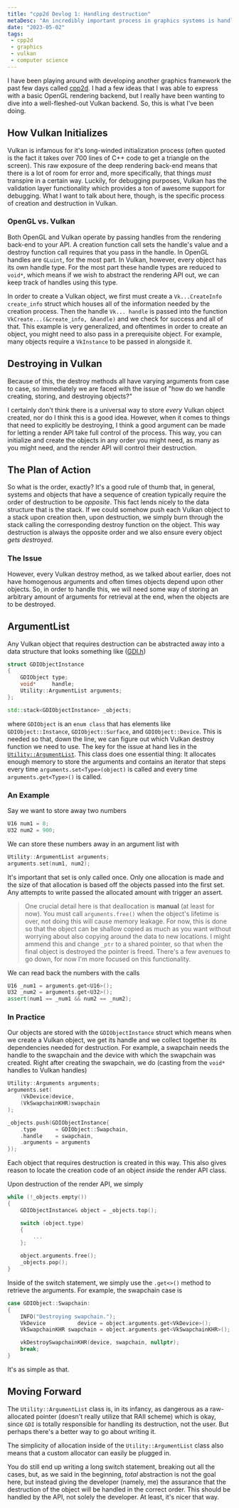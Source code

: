 ```yaml
---
title: "cpp2d Devlog 1: Handling destruction"
metaDesc: "An incredibly important process in graphics systems is handling the order of the creation and destruction of objects."
date: "2023-05-02"
tags: 
 - cpp2d
 - graphics
 - vulkan
 - computer science
---
```


I have been playing around with developing another graphics framework the past few days called [cpp2d](https://www.github.com/maxortner01/cpp2d). I had a few ideas that I was able to express with a basic OpenGL rendering backend, but I really have been wanting to dive into a well-fleshed-out Vulkan backend. So, this is what I've been doing.

## How Vulkan Initializes
Vulkan is infamous for it's long-winded initialization process (often quoted is the fact it takes over 700 lines of C++ code to get a triangle on the screen). This raw exposure of the deep rendering back-end means that there is a lot of room for error and, more specifically, that things *must* transpire in a certain way. Luckily, for debugging purposes, Vulkan has the validation layer functionality which provides a ton of awesome support for debugging. What I want to talk about here, though, is the specific process of creation and destruction in Vulkan.

### OpenGL vs. Vulkan
Both OpenGL and Vulkan operate by passing handles from the rendering back-end to your API. A creation function call sets the handle's value and a destroy function call requires that you pass in the handle. In OpenGL handles are `GLuint`, for the most part. In Vulkan, however, every object has its own handle type. For the most part these handle types are reduced to `void*`, which means if we wish to abstract the rendering API out, we can keep track of handles using this type.

In order to create a Vulkan object, we first must create a `Vk...CreateInfo create_info` struct which houses all of the information needed by the creation process. Then the handle `Vk... handle` is passed into the function `VkCreate...(&create_info, &handle)` and we check for success and all of that. This example is very generalized, and oftentimes in order to create an object, you might need to also pass in a prerequisite object. For example, many objects require a `VkInstance` to be passed in alongside it. 

## Destroying in Vulkan
Because of this, the destroy methods all have varying arguments from case to case, so immediately we are faced with the issue of "how do we handle creating, storing, and destroying objects?"

I certainly don't think there is a universal way to store *every* Vulkan object created, nor do I think this is a good idea. However, when it comes to things that need to explicitly be destroying, I think a good argument can be made for letting a render API take full control of the process. This way, you can initialize and create the objects in any order you might need, as many as you might need, and the render API will control their destruction.

## The Plan of Action
So what is the order, exactly? It's a good rule of thumb that, in general, systems and objects that have a sequence of creation typically require the order of destruction to be *opposite*. This fact lends nicely to the data structure that is the stack. If we could somehow push each Vulkan object to a stack upon creation then, upon destruction, we simply burn through the stack calling the corresponding destroy function on the object. This way destruction is always the opposite order and we also ensure every object *gets destroyed*. 

### The Issue
However, every Vulkan destroy method, as we talked about earlier, does not have homogenous arguments and often times objects depend upon other objects. So, in order to handle this, we will need some way of storing an arbitrary amount of arguments for retrieval at the end, when the objects are to be destroyed.

## ArgumentList
Any Vulkan object that requires destruction can be abstracted away into a data structure that looks something like ([GDI.h](https://github.com/maxortner01/cpp2d/blob/vulkan/include/cpp2d/Graphics/GDI.h))
```C++
struct GDIObjectInstance
{
    GDIObject type;
    void*     handle;
    Utility::ArgumentList arguments;
};

std::stack<GDIObjectInstance> _objects;
```
where `GDIObject` is an `enum class` that has elements like `GDIObject::Instance`, `GDIObject::Surface`, and `GDIObject::Device`. This is needed so that, down the line, we can figure out which Vulkan destroy function we need to use. The key for the issue at hand lies in the [`Utility::ArgumentList`](https://github.com/maxortner01/cpp2d/blob/vulkan/include/cpp2d/Utility/ArgumentList.h). This class does one essential thing: It allocates enough memory to store the arguments and contains an iterator that steps every time `arguments.set<Type>(object)` is called and every time `arguments.get<Type>()` is called.

### An Example
Say we want to store away two numbers 
```C++
U16 num1 = 8;
U32 num2 = 900;
```
We can store these numbers away in an argument list with
```C++
Utility::ArgumentList arguments;
arguments.set(num1, num2);
```
It's important that set is only called once. Only one allocation is made and the size of that allocation is based off the objects passed into the first set. Any attempts to write passed the allocated amount with trigger an assert.

> One crucial detail here is that deallocation is **manual** (at least for now). You must call `arguments.free()` when the object's lifetime is over, not doing this will cause memory leakage. For now, this is done so that the object can be shallow copied as much as you want without worrying about also copying around the data to new locations. I might ammend this and change `_ptr` to a shared pointer, so that when the final object is destroyed the pointer is freed. There's a few avenues to go down, for now I'm more focused on this functionality.

We can read back the numbers with the calls
```C++
U16 _num1 = arguments.get<U16>();
U32 _num2 = arguments.get<U32>();
assert(num1 == _num1 && num2 == _num2);
```

### In Practice
Our objects are stored with the `GDIObjectInstance` struct which means when we create a Vulkan object, we get its handle and we collect together its dependencies needed for destruction. For example, a swapchain needs the handle to the swapchain and the device with which the swapchain was created. Right after creating the swapchain, we do (casting from the `void*` handles to Vulkan handles)
```C++
Utility::Arguments arguments;
arguments.set(
    (VkDevice)device,
    (VkSwapchainKHR)swapchain
);

_objects.push(GDIObjectInstance{
    .type      = GDIObject::Swapchain,
    .handle    = swapchain,
    .arguments = arguments 
});
```
Each object that requires destruction is created in this way. This also gives reason to locate the creation code of an object *inside* the render API class.

Upon destruction of the render API, we simply
```C++
while (!_objects.empty())
{
    GDIObjectInstance& object = _objects.top();

    switch (object.type)
    {
        ...
    };

    object.arguments.free();
    _objects.pop();
}
```
Inside of the switch statement, we simply use the `.get<>()` method to retrieve the arguments. For example, the swapchain case is 
```C++
case GDIObject::Swapchain:
{
    INFO("Destroying swapchain.");
    VkDevice          device = object.arguments.get<VkDevice>();
    VkSwapchainKHR swapchain = object.arguments.get<VkSwapchainKHR>();

    vkDestroySwapchainKHR(device, swapchain, nullptr);
    break;
}
```
It's as simple as that.

## Moving Forward
The `Utility::ArgumentList` class is, in its infancy, as dangerous as a raw-allocated pointer (doesn't really utilize that RAII scheme) which is okay, since `GDI` is totally responsible for handling its destruction, not the user. But perhaps there's a better way to go about writing it.

The simplicity of allocation inside of the `Utility::ArgumentList` class also means that a custom allocator can easily be plugged in.

You do still end up writing a long switch statement, breaking out all the cases, but, as we said in the beginning, *total* abstraction is not the goal here, but instead giving the developer (namely, me) the assurance that the destruction of the object will be handled in the correct order. This should be handled by the API, not solely the developer. At least, it's nicer that way.